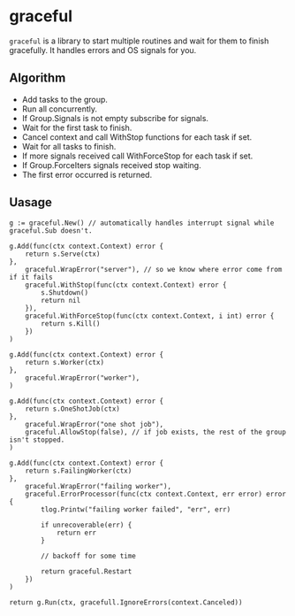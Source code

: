 # graceful

`graceful` is a library to start multiple routines and wait for them to finish gracefully. It handles errors and OS signals for you.

## Algorithm

* Add tasks to the group.
* Run all concurrently.
* If Group.Signals is not empty subscribe for signals.
* Wait for the first task to finish.
* Cancel context and call WithStop functions for each task if set.
* Wait for all tasks to finish.
* If more signals received call WithForceStop for each task if set.
* If Group.ForceIters signals received stop waiting.
* The first error occurred is returned.

## Uasage

```
g := graceful.New() // automatically handles interrupt signal while graceful.Sub doesn't.

g.Add(func(ctx context.Context) error {
    return s.Serve(ctx)
},
    graceful.WrapError("server"), // so we know where error come from if it fails
    graceful.WithStop(func(ctx context.Context) error {
        s.Shutdown()
        return nil
    }),
    graceful.WithForceStop(func(ctx context.Context, i int) error {
        return s.Kill()
    })
)

g.Add(func(ctx context.Context) error {
    return s.Worker(ctx)
},
    graceful.WrapError("worker"),
)

g.Add(func(ctx context.Context) error {
    return s.OneShotJob(ctx)
},
    graceful.WrapError("one shot job"),
    graceful.AllowStop(false), // if job exists, the rest of the group isn't stopped.
)

g.Add(func(ctx context.Context) error {
    return s.FailingWorker(ctx)
},
    graceful.WrapError("failing worker"),
    graceful.ErrorProcessor(func(ctx context.Context, err error) error {
        tlog.Printw("failing worker failed", "err", err)

        if unrecoverable(err) {
            return err
        }

        // backoff for some time

        return graceful.Restart
    })
)

return g.Run(ctx, gracefull.IgnoreErrors(context.Canceled))
```

